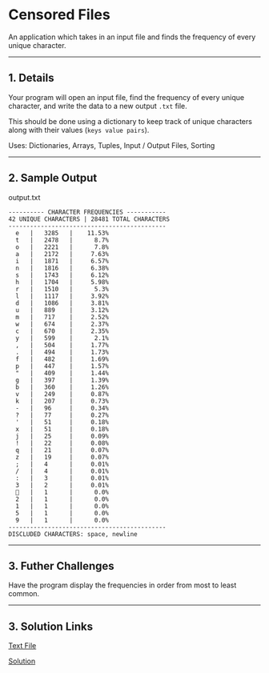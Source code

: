 # Censored Files

An application which takes in an input file and finds the frequency of every unique character.

---

## 1. Details

Your program will open an input file, find the frequency of every unique character, and write the data to a new output `.txt` file.

This should be done using a dictionary to keep track of unique characters along with their values (`keys value pairs`).

Uses: Dictionaries, Arrays, Tuples, Input / Output Files, Sorting

---

## 2. Sample Output

output.txt
```
---------- CHARACTER FREQUENCIES ----------- 
42 UNIQUE CHARACTERS | 28481 TOTAL CHARACTERS
--------------------------------------------
  e   |   3285   |    11.53%
  t   |   2478   |      8.7%
  o   |   2221   |      7.8%
  a   |   2172   |     7.63%
  i   |   1871   |     6.57%
  n   |   1816   |     6.38%
  s   |   1743   |     6.12%
  h   |   1704   |     5.98%
  r   |   1510   |      5.3%
  l   |   1117   |     3.92%
  d   |   1086   |     3.81%
  u   |   889    |     3.12%
  m   |   717    |     2.52%
  w   |   674    |     2.37%
  c   |   670    |     2.35%
  y   |   599    |      2.1%
  ,   |   504    |     1.77%
  .   |   494    |     1.73%
  f   |   482    |     1.69%
  p   |   447    |     1.57%
  "   |   409    |     1.44%
  g   |   397    |     1.39%
  b   |   360    |     1.26%
  v   |   249    |     0.87%
  k   |   207    |     0.73%
  -   |   96     |     0.34%
  ?   |   77     |     0.27%
  '   |   51     |     0.18%
  x   |   51     |     0.18%
  j   |   25     |     0.09%
  !   |   22     |     0.08%
  q   |   21     |     0.07%
  z   |   19     |     0.07%
  ;   |   4      |     0.01%
  /   |   4      |     0.01%
  :   |   3      |     0.01%
  3   |   2      |     0.01%
     |   1      |      0.0%
  2   |   1      |      0.0%
  1   |   1      |      0.0%
  5   |   1      |      0.0%
  9   |   1      |      0.0%
--------------------------------------------
DISCLUDED CHARACTERS: space, newline
```

--- 

## 3. Futher Challenges

Have the program display the frequencies in order from most to least common.

---

## 3. Solution Links

[Text File](./input.txt)

[Solution](./solution.py)
